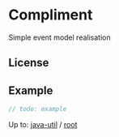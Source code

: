 Compliment
==========

Simple event model realisation

License
-------

Example
-------
```Java
// todo: example
```

Up to: [java-util](..)  / [root](../..)
